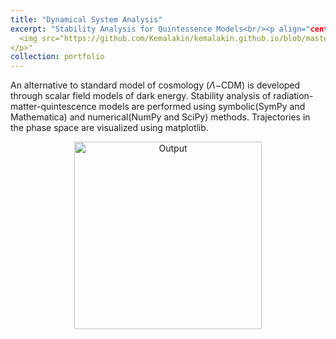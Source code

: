```yaml
---
title: "Dynamical System Analysis"
excerpt: "Stability Analysis for Quintessence Models<br/><p align="center">
  <img src="https://github.com/Kemalakin/kemalakin.github.io/blob/master/images/koronoloji/dashboard1.jpg?raw=true" width = 300>    
</p>"
collection: portfolio
---
```


An alternative to standard model of cosmology ($\Lambda \mathrm{-CDM}$) is developed through scalar field models of dark energy. Stability analysis of radiation-matter-quintescence models are performed using symbolic(SymPy and Mathematica) and numerical(NumPy and SciPy) methods. Trajectories in the phase space are visualized using matplotlib.

<p align="center">
  <img src="link to output" alt="Output" width = 300>    
</p>
